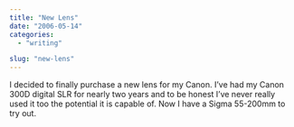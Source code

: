 ```yaml
---
title: "New Lens"
date: "2006-05-14"
categories: 
  - "writing"

slug: "new-lens"
---
```


I decided to finally purchase a new lens for my Canon. I’ve had my Canon 300D digital SLR for nearly two years and to be honest I’ve never really used it too the potential it is capable of. Now I have a Sigma 55-200mm to try out.
